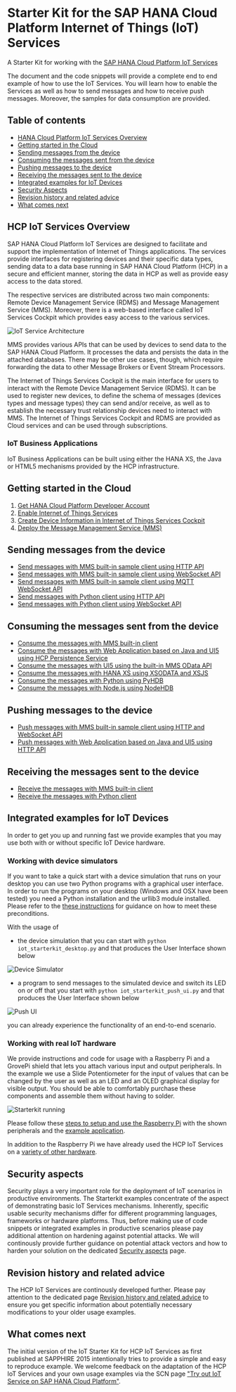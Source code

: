 # Starter Kit for the SAP HANA Cloud Platform Internet of Things (IoT) Services

A Starter Kit for working with the [SAP HANA Cloud Platform IoT Services](http://help.hana.ondemand.com/iot)

The document and the code snippets will provide a complete end to end example of how to use the IoT Services. You will learn how to enable the Services as
well as how to send messages and how to receive push messages. Moreover, the samples for data consumption are provided. 

## Table of contents

* [HANA Cloud Platform IoT Services Overview](#hcp-iot-services-overview)
* [Getting started in the Cloud](#getting-started-in-the-cloud)
* [Sending messages from the device](#sending-messages-from-the-device)
* [Consuming the messages sent from the device](#consuming-the-messages-sent-from-the-device)
* [Pushing messages to the device](#pushing-messages-to-the-device)
* [Receiving the messages sent to the device](#receiving-the-messages-sent-to-the-device)
* [Integrated examples for IoT Devices](#integrated-examples-for-iot-devices)
* [Security Aspects](#security-aspects)
* [Revision history and related advice](#revision-history-and-related-advice)
* [What comes next](#what-comes-next)

## HCP IoT Services Overview

SAP HANA Cloud Platform IoT Services are designed to facilitate and support the implementation of Internet of Things applications. 
The services provide interfaces for registering devices and their specific data types, sending data to a data base running in 
SAP HANA Cloud Platform (HCP) in a secure and efficient manner, storing the data in HCP as well as provide easy access to the data stored.

The respective services are distributed across two main components: Remote Device Management Service (RDMS) and Message Management Service (MMS). 
Moreover, there is a web-based interface called IoT Services Cockpit which provides easy access to the various services.

![IoT Service Architecture](images/system_architecture.png "IoT Service Architecture")

MMS provides various APIs that can be used by devices to send data to the SAP HANA Cloud Platform. It processes the data and persists the data 
in the attached databases. There may be other use cases, though, which require forwarding the data to other Message Brokers or Event Stream Processors.

The Internet of Things Services Cockpit is the main interface for users to interact with the Remote Device Management Service (RDMS). 
It can be used to register new devices, to define the schema of messages (devices types and message types) they can send and/or receive, 
as well as to establish the necessary trust relationship devices need to interact with MMS. The Internet of Things Services Cockpit and RDMS 
are provided as Cloud services and can be used through subscriptions.

### IoT Business Applications

IoT Business Applications can be built using either the HANA XS, the Java or HTML5 mechanisms provided by the HCP infrastructure. 

## Getting started in the Cloud

1. [Get HANA Cloud Platform Developer Account](src/prerequisites/account)
2. [Enable Internet of Things Services](src/prerequisites/service)
3. [Create Device Information in Internet of Things Services Cockpit](src/prerequisites/cockpit)
4. [Deploy the Message Management Service (MMS)](src/prerequisites/mms)

## Sending messages from the device

* [Send messages with MMS built-in sample client using HTTP API](src/apps/built-in/sending/http)
* [Send messages with MMS built-in sample client using WebSocket API](src/apps/built-in/sending/ws)
* [Send messages with MMS built-in sample client using MQTT WebSocket API](src/apps/built-in/sending/mqttws)
* [Send messages with Python client using HTTP API](src/apps/python/sending/http)
* [Send messages with Python client using WebSocket API](src/apps/python/sending/ws)

## Consuming the messages sent from the device

* [Consume the messages with MMS built-in client](src/apps/built-in/consumption)
* [Consume the messages with Web Application based on Java and UI5 using HCP Persistence Service](src/apps/java/consumption)
* [Consume the messages with UI5 using the built-in MMS OData API](src/apps/ui5/consumption)
* [Consume the messages with HANA XS using XSODATA and XSJS](src/apps/xs/consumption)
* [Consume the messages with Python using PyHDB](src/apps/python/consumption)
* [Consume the messages with Node.js using NodeHDB](src/apps/nodejs/consumption)

## Pushing messages to the device

* [Push messages with MMS built-in sample client using HTTP and WebSocket API](src/apps/built-in/pushing)
* [Push messages with Web Application based on Java and UI5 using HTTP API](src/apps/java/consumption)

## Receiving the messages sent to the device

* [Receive the messages with MMS built-in client](src/apps/built-in/receiving)
* [Receive the messages with Python client](src/apps/python/receiving)

## Integrated examples for IoT Devices

In order to get you up and running fast we provide examples that you may use both with or without specific IoT Device hardware.

### Working with device simulators

If you want to take a quick start with a device simulation that runs on your desktop you can use two Python programs with a graphical user interface. In
order to run the programs on your desktop (Windows and OSX have been tested) you need a Python installation and the urllib3 module installed.
Please refer to the [these instructions](src/examples/python/iot-starterkit-for-desktop/README.md) for guidance on how to meet these preconditions.

With the usage of
- the device simulation that you can start with ```python iot_starterkit_desktop.py``` and that produces the User Interface shown below

![Device Simulator](images/device_simulator.jpg?raw=true "Device Simulator")

- a program to send messages to the simulated device and switch its LED on or off that you start with ```python iot_starterkit_push_ui.py``` and that produces the User Interface shown below

![Push UI](images/push_ui.jpg?raw=true "Push UI")

you can already experience the functionality of an end-to-end scenario.

### Working with real IoT hardware

We provide instructions and code for usage with a Raspberry Pi and a GrovePi shield that lets you attach various input and output peripherals. In the
example we use a Slide Potentiometer for the input of values that can be changed by the user as well as an LED and an OLED graphical display for visible
output. You should be able to comfortably purchase these components and assemble them without having to solder.

![Starterkit running](images/starterkit_running_01.jpg?raw=true "Starterkit running")

Please follow these [steps to setup and use the Raspberry Pi](./src/hardware/raspberry-pi/README.md) with the shown peripherals and the 
[example application](src/examples/python/iot-starterkit-for-pi-and-grove-peripherals/iot_starterkit_pi_and_grove_peripherals.py).

In addition to the Raspberry Pi we have already used the HCP IoT Services on a [variety of other hardware](./src/hardware).

## Security aspects

Security plays a very important role for the deployment of IoT scenarios in
productive environments. The Starterkit examples concentrate of the aspect of
demonstrating basic IoT Services mechanisms. Inherently, specific usable
security mechanisms differ for different programming languages, frameworks or
hardware platforms. Thus, before making use of code snippets or integrated
examples in productive scenarios please pay additional attention on hardening
against potential attacks. We will continously provide further guidance on
potential attack vectors and how to harden your solution on the dedicated
[Security aspects](./misc/security/README.md) page.

## Revision history and related advice

The HCP IoT Services are continously developed further. Please pay attention to
the dedicated page [Revision history and related
advice](./misc/revision-history/README.md) to ensure you get specific
information about potentially necessary modifications to your older usage
examples.

## What comes next

The initial version of the IoT Starter Kit for HCP IoT Services as first published at SAPPHIRE 2015 intentionally tries to provide a simple and easy to
reproduce example. We welcome feedback on the adaptation of the HCP IoT Services and your own usage examples via the SCN page ["Try out IoT Service on SAP HANA Cloud Platform"](http://scn.sap.com/docs/DOC-63811).
